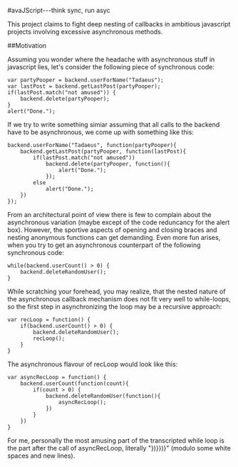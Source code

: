 #avaJScript---think sync, run asyc

This project claims to fight deep nesting of callbacks in ambitious javascript projects involving excessive asynchronous methods.

##Motivation

Assuming you wonder where the headache with asynchronous stuff in javascript lies, let's consider the following piece of synchronous code:

	var partyPooper = backend.userForName("Tadaeus");
	var lastPost = backend.getLastPost(partyPooper);
	if(lastPost.match("not amused")) {
		backend.delete(partyPooper);
	}
	alert("Done.");

If we try to write something simiar assuming that all calls to the backend have to be asynchronous, we come up with something like this:

	backend.userForName("Tadaeus", function(partyPooper){
		backend.getLastPost(partyPooper, function(lastPost){
			if(lastPost.match("not amused"))
				backend.delete(partyPooper, function(){
					alert("Done.");
				});
			else
				alert("Done.");
		})
	});

From an architectural point of view there is few to complain about the asynchronous variation (maybe except of the code reduncancy for the alert box). However, the sportive aspects of opening and closing braces and nesting anonymous functions can get demanding. Even more fun arises, when you try to get an asynchronous counterpart of the following synchronous code:

	while(backend.userCount() > 0) {
		backend.deleteRandomUser();
	}

While scratching your forehead, you may realize, that the nested nature of the asynchronous callback mechanism does not fit very well to while-loops, so the first step in asynchronizing the loop may be a recursive approach:

	var recLoop = function() {
		if(backend.userCount() > 0) {
			backend.deleteRandomUser();
			recLoop();
		}
	}

The asynchronous flavour of recLoop would look like this:

	var asyncRecLoop = function() {
		backend.userCount(function(count){
			if(count > 0) {
				backend.deleteRandomUser(function(){
					asyncRecLoop();
				})
			}
		})
	}

For me, personally the most amusing part of the transcripted while loop is the part after the call of asyncRecLoop, literally "})}})}" (modulo some white spaces and new lines).
